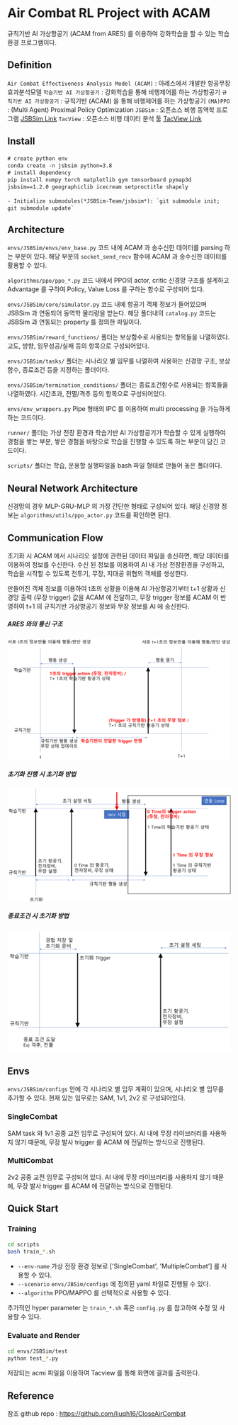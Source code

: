 # Air Combat RL Project with ACAM
규칙기반 AI 가상항공기 (ACAM from ARES) 를 이용하여 강화학습을 할 수 있는 학습 환경 프로그램이다.

## Definition
`Air Combat Effectiveness Analysis Model (ACAM)` : 아레스에서 개발한 항공무장효과분석모델
`학습기반 AI 가상항공기` : 강화학습을 통해 비행제어를 하는 가상항공기
`규칙기반 AI 가상항공기` : 규칙기반 (ACAM) 을 통해 비행제어를 하는 가상항공기
`(MA)PPO` : (Multi Agent) Proximal Policy Optimization
`JSBSim` : 오픈소스 비행 동역학 프로그램 [JSBSim Link](https://github.com/JSBSim-Team/jsbsim)
`TacView` : 오픈소스 비행 데이터 분석 툴 [TacView Link](https://www.tacview.net/)

## Install 

```shell
# create python env
conda create -n jsbsim python=3.8
# install dependency
pip install numpy torch matplotlib gym tensorboard pymap3d jsbsim==1.2.0 geographiclib icecream setproctitle shapely

- Initialize submodules(*JSBSim-Team/jsbsim*): `git submodule init; git submodule update`
```

## Architecture
`envs/JSBSim/envs/env_base.py` 코드 내에 ACAM 과 송수신한 데이터를 parsing 하는 부분이 있다. 해당 부분의 `socket_send_recv` 함수에 ACAM 과 송수신한 데이터를 활용할 수 있다.

`algorithms/ppo/ppo_*.py` 코드 내에서 PPO의 actor, critic 신경망 구조를 설계하고 Advantage 를 구하여 Policy, Value Loss 를 구하는 함수로 구성되어 있다.

`envs/JSBSim/core/simulator.py` 코드 내에 항공기 객체 정보가 들어있으며 JSBSim 과 연동되어 동역학 물리량을 받는다. 해당 폴더내의 `catalog.py` 코드는 JSBSim 과 연동되는 property 를 정의한 파일이다.

`envs/JSBSim/reward_functions/` 폴더는 보상함수로 사용되는 항목들을 나열하였다. 고도, 방향, 임무성공/실패 등의 항목으로 구성되어있다.

`envs/JSBSim/tasks/` 폴더는 시나리오 별 임무를 나열하여 사용하는 신경망 구조, 보상함수, 종료조건 등을 지정하는 폴더이다.

`envs/JSBSim/termination_conditions/` 폴더는 종료조건함수로 사용되는 항목들을 나열하였다. 시간초과, 전멸/격추 등의 항목으로 구성되어있다.

`envs/env_wrappers.py` Pipe 형태의 IPC 를 이용하여 multi processing 을 가능하게 하는 코드이다.

`runner/` 폴더는 가상 전장 환경과 학습기반 AI 가상항공기가 학습할 수 있게 실행하여 경험을 쌓는 부분, 쌓은 경험을 바탕으로 학습을 진행할 수 있도록 하는 부분이 담긴 코드이다.

`scripts/` 폴더는 학습, 운용할 실행파일을 bash 파일 형태로 만들어 놓은 폴더이다.

## Neural Network Architecture
신경망의 경우 MLP-GRU-MLP 의 가장 간단한 형태로 구성되어 있다.
해당 신경망 정보는 `algorithms/utils/ppo_actor.py` 코드를 확인하면 된다.


## Communication Flow
초기화 시 ACAM 에서 시나리오 설정에 관련된 데이터 파일을 송신하면, 해당 데이터를 이용하여 정보를 수신한다. 수신 된 정보를 이용하여 AI 내 가상 전장환경을 구성하고, 학습을 시작할 수 있도록 전투기, 무장, 지대공 위협의 객체를 생성한다.

만들어진 객체 정보를 이용하여 t초의 상황을 이용해 AI 가상항공기부터 t+1 상황과 신경망 출력 (무장 trigger) 값을 ACAM 에 전달하고, 무장 trigger 정보를 ACAM 이 반영하여 t+1 의 규칙기반 가상항공기 정보와 무장 정보를 AI 에 송신한다.

##### ARES 와의 통신 구조
![ARES 와의 통신 구조](assets/ARES%20와%20통신%20구조.png)


##### 초기화 진행 시 초기화 방법
![초기화 진행 시 초기화 방법](assets/초기화%20진행%20시%20초기화%20방법.png)

##### 종료조건 시 초기화 방법
![종료조건 시 초기화 방법](assets/종료조건%20시%20초기화%20방법.png)


## Envs
`envs/JSBSim/configs` 안에 각 시나리오 별 임무 계획이 있으며, 시나리오 별 임무를 추가할 수 있다. 현재 있는 임무로는 SAM, 1v1, 2v2 로 구성되어있다.

### SingleCombat
SAM task 와 1v1 공중 교전 임무로 구성되어 있다. AI 내에 무장 라이브러리를 사용하지 않기 때문에, 무장 발사 trigger 를 ACAM 에 전달하는 방식으로 진행된다.


### MultiCombat
2v2 공중 교전 임무로 구성되어 있다. AI 내에 무장 라이브러리를 사용하지 않기 때문에, 무장 발사 trigger 를 ACAM 에 전달하는 방식으로 진행된다.

## Quick Start
### Training

```bash
cd scripts
bash train_*.sh
```

- `--env-name` 가상 전장 환경 정보로 ['SingleCombat', 'MultipleCombat'] 를 사용할 수 있다.
- `--scenario` `envs/JBSim/configs` 에 정의된 yaml 파일로 진행될 수 있다.
- `--algorithm` PPO/MAPPO 를 선택적으로 사용할 수 있다.

추가적인 hyper parameter 는 `train_*.sh` 혹은 `config.py` 를 참고하여 수정 및 사용할 수 있다.

### Evaluate and Render
```bash
cd envs/JSBSim/test
python test_*.py
```

저장되는 acmi 파일을 이용하여 Tacview 를 통해 화면에 결과를 출력한다. 


## Reference
참조 github repo : https://github.com/liuqh16/CloseAirCombat